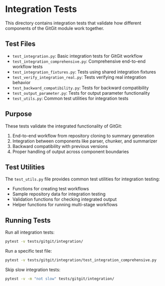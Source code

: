 # Integration Tests

This directory contains integration tests that validate how different components of the GitGit module work together.

## Test Files

- `test_integration.py`: Basic integration tests for GitGit workflow
- `test_integration_comprehensive.py`: Comprehensive end-to-end workflow tests
- `test_integration_fixtures.py`: Tests using shared integration fixtures
- `test_verify_integration_real.py`: Tests verifying real integration behavior
- `test_backward_compatibility.py`: Tests for backward compatibility
- `test_output_parameter.py`: Tests for output parameter functionality
- `test_utils.py`: Common test utilities for integration tests

## Purpose

These tests validate the integrated functionality of GitGit:

1. End-to-end workflow from repository cloning to summary generation
2. Integration between components like parser, chunker, and summarizer
3. Backward compatibility with previous versions
4. Proper handling of output across component boundaries

## Test Utilities

The `test_utils.py` file provides common test utilities for integration testing:

- Functions for creating test workflows
- Sample repository data for integration testing
- Validation functions for checking integrated output
- Helper functions for running multi-stage workflows

## Running Tests

Run all integration tests:

```bash
pytest -v tests/gitgit/integration/
```

Run a specific test file:

```bash
pytest -v tests/gitgit/integration/test_integration_comprehensive.py
```

Skip slow integration tests:

```bash
pytest -v -m "not slow" tests/gitgit/integration/
```